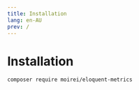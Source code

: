 ```yaml
---
title: Installation
lang: en-AU
prev: /
---
```


# Installation


```bash
composer require moirei/eloquent-metrics
```
